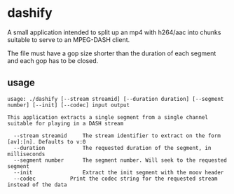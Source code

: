 # dashify

A small application intended to split up an mp4 with h264/aac into chunks suitable to serve to an MPEG-DASH client.

The file must have a gop size shorter than the duration of each segment and each gop has to be closed.

## usage

```
usage: ./dashify [--stream streamid] [--duration duration] [--segment number] [--init] [--codec] input output

This application extracts a single segment from a single channel suitable for playing in a DASH stream

  --stream streamid	    The stream identifier to extract on the form [av]:[n]. Defaults to v:0
  --duration		    The requested duration of the segment, in milliseconds
  --segment number	    The segment number. Will seek to the requested segment
  --init    		    Extract the init segment with the moov header
  --codec		    Print the codec string for the requested stream instead of the data
```